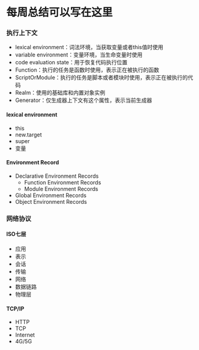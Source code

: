 # 每周总结可以写在这里

### 执行上下文

- lexical environment：词法环境，当获取变量或者this值时使用
- variable environment：变量环境，当生命变量时使用
- code evaluation state：用于恢复代码执行位置
- Function：执行的任务是函数时使用，表示正在被执行的函数
- ScriptOrModule：执行的任务是脚本或者模块时使用，表示正在被执行的代码
- Realm：使用的基础库和内置对象实例
- Generator：仅生成器上下文有这个属性，表示当前生成器

#### lexical environment

- this
- new.target
- super
- 变量

#### Environment Record

- Declarative Environment Records
  - Function Environment Records
  - Module Environment Records
- Global Environment Records
- Object Environment Records


### 网络协议

#### ISO七层

- 应用
- 表示
- 会话
- 传输
- 网络
- 数据链路
- 物理层

#### TCP/IP

- HTTP
- TCP
- Internet
- 4G/5G